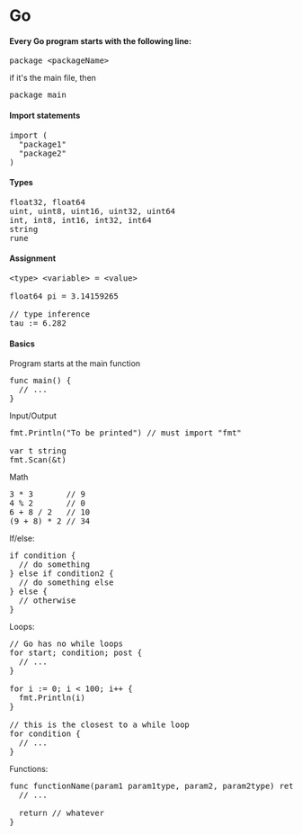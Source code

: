 # Go

#### Every Go program starts with the following line:

<pre>package &lt;packageName&gt;</pre>

if it's the main file, then

<pre>package main</pre>

#### Import statements

<pre>
import (
  "package1"
  "package2"
)
</pre>

#### Types

<pre>
float32, float64
uint, uint8, uint16, uint32, uint64
int, int8, int16, int32, int64
string
rune
</pre>

#### Assignment

<pre>
&lt;type&gt; &lt;variable&gt; = &lt;value&gt;

float64 pi = 3.14159265

// type inference
tau := 6.282
</pre>

#### Basics

Program starts at the main function

<pre>
func main() {
  // ...
}
</pre>

Input/Output

<pre>
fmt.Println("To be printed") // must import "fmt"

var t string
fmt.Scan(&t)
</pre>

Math 

<pre>
3 * 3       // 9
4 % 2       // 0
6 + 8 / 2   // 10
(9 + 8) * 2 // 34
</pre>

If/else:

<pre>
if condition {
  // do something
} else if condition2 {
  // do something else
} else {
  // otherwise
}
</pre>

Loops:

<pre>
// Go has no while loops
for start; condition; post {
  // ...
}

for i := 0; i < 100; i++ {
  fmt.Println(i)
}

// this is the closest to a while loop
for condition {
  // ...
}
</pre>

Functions:

<pre>
func functionName(param1 param1type, param2, param2type) returnType {
  // ...

  return // whatever
}
</pre>
